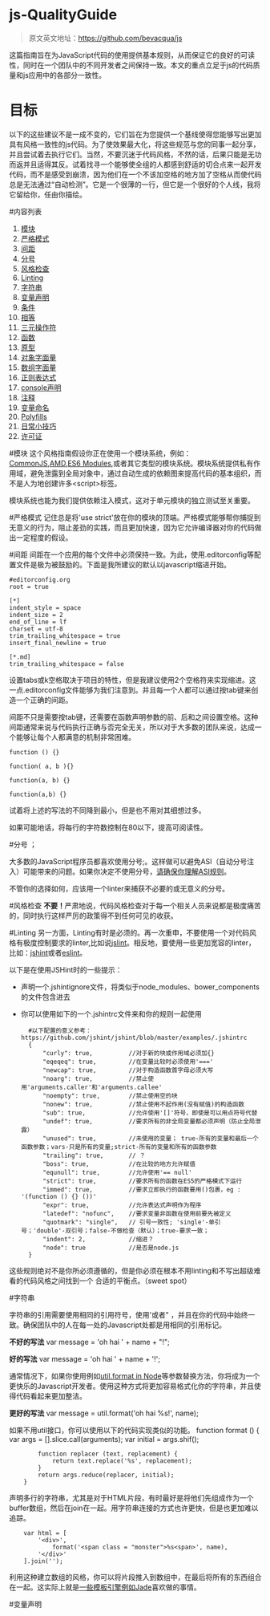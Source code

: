 # js-QualityGuide
> 原文英文地址：https://github.com/bevacqua/js

这篇指南旨在为JavaScript代码的使用提供基本规则，从而保证它的良好的可读性，同时在一个团队中的不同开发者之间保持一致。本文的重点立足于js的代码质量和js应用中的各部分一致性。

# 目标

以下的这些建议不是一成不变的，它们旨在为您提供一个基线使得您能够写出更加具有风格一致性的js代码。为了使效果最大化，将这些规范与您的同事一起分享，并且尝试着去执行它们。当然，不要沉迷于代码风格，不然的话，后果只能是无功而返并且适得其反。试着找寻一个能够使全组的人都感到舒适的切合点来一起开发代码，而不是感受到崩溃，因为他们在一个不该加空格的地方加了空格从而使代码总是无法通过“自动检测”。它是一个很薄的一行，但它是一个很好的个人线，我将它留给你，任由你描绘。

#内容列表
1. [模块](#modules)
2. [严格模式](#strict)
3. [间距](#spacing)
4. [分号](#semicolons)
5. [风格检查](#stylecheck)
6. [Linting](#linting)
7. [字符串](#string)
8. [变量声明](#varDeclaration)
9. [条件](#conditions)
10. [相等](#equality)
11. [三元操作符](#ternaryoperatos)
12. [函数](#functions)
13. [原型](#prototype)
14. [对象字面量](#objectliterals)
15. [数组字面量](#arrayliterals)
16. [正则表达式](#regularexpressions)
17. [console声明](#console)
18. [注释](#comments)
19. [变量命名](#varibalenaming)
20. [Polyfills](#polyfills)
21. [日常小技巧](#everydaytricks)
22. [许可证](#license)

<a href = '#modules' id = 'modules'></a>
#模块
这个风格指南假设你正在使用一个模块系统，例如：[CommonJS](http://wiki.commonjs.org/wiki/CommonJS),[AMD](http://requirejs.org/docs/whyamd.html),[ES6 Modules](https://eviltrout.com/2014/05/03/getting-started-with-es6.html),或者其它类型的模块系统。模块系统提供私有作用域，避免泄露到全局对象中，通过自动生成的依赖图来提高代码的基本组织，而不是人为地创建许多\<script\>标签。

模块系统也能为我们提供依赖注入模式，这对于单元模块的独立测试至关重要。

<a href = '#strict' id = 'strict'></a>
#严格模式
记住总是将\'use strict\'放在你的模块的顶端。严格模式能够帮你捕捉到无意义的行为，阻止差劲的实践，而且更加快速，因为它允许编译器对你的代码做出一定程度的假设。

<a href = '#spacing' id = 'spacing'></a>
#间距
间距在一个应用的每个文件中必须保持一致。为此，使用\.editorconfig等配置文件是极为被鼓励的。下面是我所建议的默认以javascript缩进开始。

    #editorconfig.org
    root = true
    
    [*]
    indent_style = space
    indent_size = 2
    end_of_line = lf
    charset = utf-8
    trim_trailing_whitespace = true
    insert_final_newline = true
    
    [*.md]
    trim_trailing_whitespace = false
    
设置tabs或k空格取决于项目的特性，但是我建议使用2个空格符来实现缩进。这一点\.editorconfig文件能够为我们注意到。并且每一个人都可以通过按tab键来创造一个正确的间距。

间距不只是需要按tab键，还需要在函数声明参数的前、后和之间设置空格。这种间距通常来说与代码执行正确与否完全无关，所以对于大多数的团队来说，达成一个能够让每个人都满意的机制非常困难。

    function () {}
    
    function( a, b ){}
    
    function(a, b) {}
    
    function(a,b) {}
    
试着将上述的写法的不同降到最小，但是也不用对其细想过多。

如果可能地话，将每行的字符数控制在80以下，提高可阅读性。

<a href = '#semicolons' id = 'semicolons'></a>
#分号 ；

大多数的JavaScript程序员都喜欢使用分号\;。这样做可以避免ASI（自动分号注入）可能带来的问题。如果你决定不使用分号，[请确保你理解ASI规则](http://blog.izs.me/post/2353458699/an-open-letter-to-javascript-leaders-regarding)。

不管你的选择如何，应该用一个linter来捕获不必要的或无意义的分号。

<a href = '#stylecheck' id = 'stylecheck'></a>
#风格检查
<b>不要！</b>严肃地说，代码风格检查对于每一个相关人员来说都是极度痛苦的，同时执行这样严厉的政策得不到任何可见的收获。


<a href = '#linting' id = 'linting'></a>
#Linting
另一方面，Linting有时是必须的。再一次重申，不要使用一个对代码风格有极度控制要求的linter,比如说[jslint](http://www.jslint.com/)。相反地，要使用一些更加宽容的linter，比如：[jshint](https://github.com/jshint/jshint/)或者[eslint](https://github.com/jshint/jshint/)。

以下是在使用JSHint时的一些提示：
* 声明一个\.jshintignore文件，将类似于node_modules、bower_components的文件包含进去
* 你可以使用如下的一个.jshintrc文件来和你的规则一起使用
       
        #以下配置的意义参考：https://github.com/jshint/jshint/blob/master/examples/.jshintrc
        {
            "curly": true,          //对于新的块或作用域必须加{}
            "eqeqeq": true,         //在变量比较时必须使用'==='
            "newcap": true,         //对于构造函数首字母必须大写
            "noarg": true,          //禁止使用'arguments.caller'和'arguments.callee'
            "noempty": true,        //禁止使用空的块
            "nonew": true,          //禁止使用不起作用(没有赋值)的构造函数
            "sub": true,            //允许使用'[]'符号，即使是可以用点符号代替
            "undef": true,          //要求所有的非全局变量都必须声明（防止全局泄露）
            "unused": true,         //未使用的变量； true-所有的变量和最后一个函数参数；vars-只是所有的变量;strict-所有的变量和所有的函数参数         
            "trailing": true,       // ？
            "boss": true,           //在比较的地方允许赋值
            "equnull": true,        //允许使用'== null'
            "strict": true,         //要求所有的函数在ES5的严格模式下运行
            "immed": true,          //要求立即执行的函数要用()包裹，eg : '(function () {} ())'
            "expr": true,           //允许表达式声明作为程序
            "latedef": "nofunc",    //要求变量非函数在使用前要先被定义
            "quotmark": "single",   // 引号一致性; 'single'-单引号；'double'-双引号；false-不做检查（默认）；true-要求一致；
            "indent": 2,            //缩进？
            "node": true            //是否是node.js 
        }

这些规则绝对不是你所必须遵循的，但是你必须在根本不用linting和不写出超级难看的代码风格之间找到一个 合适的平衡点。（sweet spot）

<a href = '#string' id = 'string'></a>
#字符串

字符串的引用需要使用相同的引用符号，使用\'或者\" ，并且在你的代码中始终一致。确保团队中的人在每一处的Javascript处都是用相同的引用标记。

<b>不好的写法</b>
        var message = 'oh hai ' + name + "!";
        
<b>好的写法</b>
        var message = 'oh hai ' + name + '!';
    
通常情况下，如果你使用例如[util.format in Node](nodejs.org/api/util.html#util_util_format_format)等参数替换方法，你将成为一个更快乐的Javascript开发者。使用这种方式将更加容易格式化你的字符串，并且使得代码看起来更加整洁。

<b>更好的写法</b>
        var message = util.format('oh hai %s!', name);
        
如果不用util接口，你可以使用以下的代码实现类似的功能。
        function format () {
            var args = [].slice.call(arguments);
            var initial = args.shif();
            
            function replacer (text, replacement) {
                return text.replace('%s', replacement);
            }
            return args.reduce(replacer, initial);
        }
        
声明多行的字符串，尤其是对于HTML片段，有时最好是将他们先组成作为一个buffer数组，然后在join在一起。用字符串连接的方式也许更快，但是也更加难以追踪。

        var html = [
            '<div>',
                format('<span class = "monster">%s<span>', name),
            '</div>'
        ].join('');
        
利用这种建立数组的风格，你可以将片段推入到数组中，在最后将所有的东西组合在一起。这实际上就是[一些模板引擎例如Jade](https://github.com/jadejs/jade)喜欢做的事情。

<a href = '#varDeclaration' id = 'varDeclaration'></a>
#变量声明

